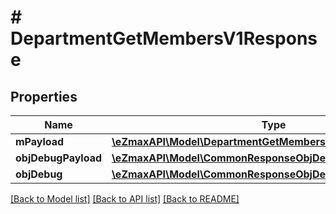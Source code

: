 # # DepartmentGetMembersV1Response

## Properties

Name | Type | Description | Notes
------------ | ------------- | ------------- | -------------
**mPayload** | [**\eZmaxAPI\Model\DepartmentGetMembersV1ResponseMPayload**](DepartmentGetMembersV1ResponseMPayload.md) |  |
**objDebugPayload** | [**\eZmaxAPI\Model\CommonResponseObjDebugPayload**](CommonResponseObjDebugPayload.md) |  | [optional]
**objDebug** | [**\eZmaxAPI\Model\CommonResponseObjDebug**](CommonResponseObjDebug.md) |  | [optional]

[[Back to Model list]](../../README.md#models) [[Back to API list]](../../README.md#endpoints) [[Back to README]](../../README.md)
